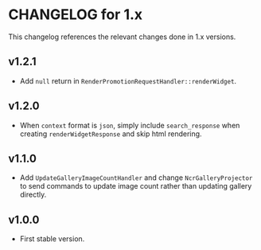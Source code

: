 # CHANGELOG for 1.x
This changelog references the relevant changes done in 1.x versions.


## v1.2.1
* Add `null` return in `RenderPromotionRequestHandler::renderWidget`.


## v1.2.0
* When `context` format is `json`, simply include `search_response` when creating `renderWidgetResponse` and skip html rendering.


## v1.1.0
* Add `UpdateGalleryImageCountHandler` and change `NcrGalleryProjector` to send commands to update image count rather than updating gallery directly.


## v1.0.0
* First stable version.
